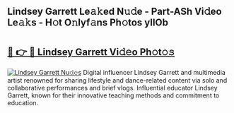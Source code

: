 ## Lindsey Garrett Le𝚊𝚔ed N𝚞𝚍e - Part-ASh Vi𝚍eo Le𝚊𝚔s - H𝚘t O𝚗lyf𝚊ns Ph𝚘tos yIlOb

# <h2><a href="http://hf0hkyu.feru.top/?c=Lindsey+Garrett">🔗 👉 🔴 Lindsey Garrett Vi𝚍𝚎o Ph𝚘t𝚘𝚜</a></h2>

[![Lindsey Garrett Nu𝚍𝚎s](https://i.imgur.com/0TWrTi3.gif)](http://hf0hkyu.feru.top/?c=Lindsey+Garrett)
Digital influencer Lindsey Garrett and multimedia artist renowned for sharing lifestyle and dance-related content via solo and collaborative performances and brief vlogs. Influential educator Lindsey Garrett, known for their innovative teaching methods and commitment to education. 
